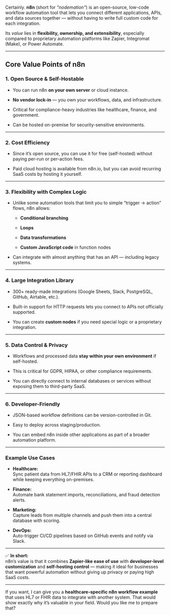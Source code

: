 Certainly. **n8n** (short for _"nodemation"_) is an open-source, low-code workflow automation tool that lets you connect different applications, APIs, and data sources together — without having to write full custom code for each integration.

Its _value_ lies in **flexibility, ownership, and extensibility**, especially compared to proprietary automation platforms like Zapier, Integromat (Make), or Power Automate.

---

## **Core Value Points of n8n**

### **1. Open Source & Self-Hostable**

- You can run n8n **on your own server** or cloud instance.
    
- **No vendor lock-in** — you own your workflows, data, and infrastructure.
    
- Critical for compliance-heavy industries like healthcare, finance, and government.
    
- Can be hosted on-premise for security-sensitive environments.
    

---

### **2. Cost Efficiency**

- Since it’s open source, you can use it for free (self-hosted) without paying per-run or per-action fees.
    
- Paid cloud hosting is available from n8n.io, but you can avoid recurring SaaS costs by hosting it yourself.
    

---

### **3. Flexibility with Complex Logic**

- Unlike some automation tools that limit you to simple “trigger → action” flows, n8n allows:
    
    - **Conditional branching**
        
    - **Loops**
        
    - **Data transformations**
        
    - **Custom JavaScript code** in function nodes
        
- Can integrate with almost anything that has an API — including legacy systems.
    

---

### **4. Large Integration Library**

- 300+ ready-made integrations (Google Sheets, Slack, PostgreSQL, GitHub, Airtable, etc.).
    
- Built-in support for HTTP requests lets you connect to APIs not officially supported.
    
- You can create **custom nodes** if you need special logic or a proprietary integration.
    

---

### **5. Data Control & Privacy**

- Workflows and processed data **stay within your own environment** if self-hosted.
    
- This is critical for GDPR, HIPAA, or other compliance requirements.
    
- You can directly connect to internal databases or services without exposing them to third-party SaaS.
    

---

### **6. Developer-Friendly**

- JSON-based workflow definitions can be version-controlled in Git.
    
- Easy to deploy across staging/production.
    
- You can embed n8n inside other applications as part of a broader automation platform.
    

---

### **Example Use Cases**

- **Healthcare:**  
    Sync patient data from HL7/FHIR APIs to a CRM or reporting dashboard while keeping everything on-premises.
    
- **Finance:**  
    Automate bank statement imports, reconciliations, and fraud detection alerts.
    
- **Marketing:**  
    Capture leads from multiple channels and push them into a central database with scoring.
    
- **DevOps:**  
    Auto-trigger CI/CD pipelines based on GitHub events and notify via Slack.
    

---

✅ **In short:**  
n8n’s value is that it combines **Zapier-like ease of use** with **developer-level customization** and **self-hosting control** — making it ideal for businesses that want powerful automation without giving up privacy or paying high SaaS costs.

---

If you want, I can give you a **healthcare-specific n8n workflow example** that uses HL7 or FHIR data to integrate with another system. That would show exactly why it’s valuable in your field. Would you like me to prepare that?